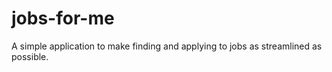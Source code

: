 # jobs-for-me
A simple application to make finding and applying to jobs as streamlined as possible. 
